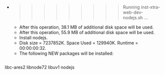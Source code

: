 * >>>>>>>>> Running inst-xtra-web-dev-nodejs.sh ...
  * After this operation, 38.1 MB of additional disk space will be used.
  * After this operation, 55.9 MB of additional disk space will be used.
  * Install nodejs.
  * Disk size = 7237852K. Space Used = 129940K. Runtime = 00:00:00:32.
  * The following NEW packages will be installed:
  ```bash
libc-ares2 libnode72 libuv1 nodejs
  ```
